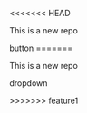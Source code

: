 <<<<<<< HEAD
<P>This is a new repo </p>
<P> button
=======
<p> This is a new repo <P>
<p>dropdown</P>
>>>>>>> feature1
